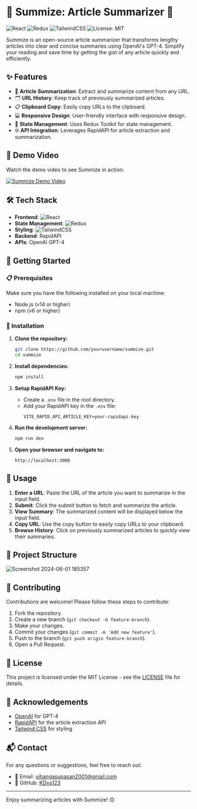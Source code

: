 # 🌟 Summize: Article Summarizer 🌟

![React](https://img.shields.io/badge/React-17.0.2-blue)
![Redux](https://img.shields.io/badge/Redux-4.1.0-purple)
![TailwindCSS](https://img.shields.io/badge/TailwindCSS-2.2.19-blue)
![License: MIT](https://img.shields.io/badge/License-MIT-yellow)

Summize is an open-source article summarizer that transforms lengthy articles into clear and concise summaries using OpenAI's GPT-4. Simplify your reading and save time by getting the gist of any article quickly and efficiently.

## ✨ Features

- 📝 **Article Summarization**: Extract and summarize content from any URL.
- 🗂️ **URL History**: Keep track of previously summarized articles.
- 📋 **Clipboard Copy**: Easily copy URLs to the clipboard.
- 💻 **Responsive Design**: User-friendly interface with responsive design.
- 🔄 **State Management**: Uses Redux Toolkit for state management.
- 🌐 **API Integration**: Leverages RapidAPI for article extraction and summarization.

## 🎥 Demo Video

Watch the demo video to see Summize in action:

[![Summize Demo Video](https://img.youtube.com/vi/YOUR_VIDEO_ID/0.jpg)](https://www.youtube.com/watch?v=YOUR_VIDEO_ID)

## 🛠️ Tech Stack

- **Frontend**: ![React](https://img.shields.io/badge/React-17.0.2-blue)
- **State Management**: ![Redux](https://img.shields.io/badge/Redux-4.1.0-purple)
- **Styling**: ![TailwindCSS](https://img.shields.io/badge/TailwindCSS-2.2.19-blue)
- **Backend**: RapidAPI
- **APIs**: OpenAI GPT-4

## 🚀 Getting Started

### 📋 Prerequisites

Make sure you have the following installed on your local machine:

- Node.js (v14 or higher)
- npm (v6 or higher)

### 🔧 Installation

1. **Clone the repository:**
    ```bash
    git clone https://github.com/yourusername/summize.git
    cd summize
    ```

2. **Install dependencies:**
    ```bash
    npm install
    ```

3. **Setup RapidAPI Key:**
   - Create a `.env` file in the root directory.
   - Add your RapidAPI key in the `.env` file:
     ```env
     VITE_RAPID_API_ARTICLE_KEY=your-rapidapi-key
     ```

4. **Run the development server:**
    ```bash
    npm run dev
    ```

5. **Open your browser and navigate to:**
    ```
    http://localhost:3000
    ```

## 📝 Usage

1. **Enter a URL**: Paste the URL of the article you want to summarize in the input field.
2. **Submit**: Click the submit button to fetch and summarize the article.
3. **View Summary**: The summarized content will be displayed below the input field.
4. **Copy URL**: Use the copy button to easily copy URLs to your clipboard.
5. **Browse History**: Click on previously summarized articles to quickly view their summaries.

## 📂 Project Structure

![Screenshot 2024-06-01 185357](https://github.com/KDvs123/ai-summeriser/assets/119438971/28c9bb37-73d8-4020-a29c-928746edfab9)


## 🤝 Contributing

Contributions are welcome! Please follow these steps to contribute:

1. Fork the repository.
2. Create a new branch (`git checkout -b feature-branch`).
3. Make your changes.
4. Commit your changes (`git commit -m 'Add new feature'`).
5. Push to the branch (`git push origin feature-branch`).
6. Open a Pull Request.

## 📜 License

This project is licensed under the MIT License - see the [LICENSE](LICENSE) file for details.

## 🙏 Acknowledgements

- [OpenAI](https://openai.com) for GPT-4
- [RapidAPI](https://rapidapi.com) for the article extraction API
- [Tailwind CSS](https://tailwindcss.com) for styling

## 📬 Contact

For any questions or suggestions, feel free to reach out:

- 📧 Email: vihangasupasan2001@gmail.com
- 🐙 GitHub: [KDvs123](https://github.com/KDvs123)

---

Enjoy summarizing articles with Summize! 😊
